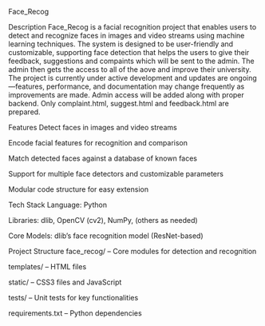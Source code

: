 Face_Recog

Description
Face_Recog is a facial recognition project that enables users to detect and recognize faces in images and video streams using machine learning techniques. The system is designed to be user-friendly and customizable, supporting face detection that helps the users to give their feedback, suggestions and compaints which will be sent to the admin. The admin then gets the access to all of the aove and improve their university. The project is currently under active development and updates are ongoing—features, performance, and documentation may change frequently as improvements are made. Admin access will be added along with proper backend. Only complaint.html, suggest.html and feedback.html are prepared.

Features
Detect faces in images and video streams

Encode facial features for recognition and comparison

Match detected faces against a database of known faces

Support for multiple face detectors and customizable parameters

Modular code structure for easy extension

Tech Stack
Language: Python

Libraries: dlib, OpenCV (cv2), NumPy, (others as needed)

Core Models: dlib’s face recognition model (ResNet-based)

Project Structure
face_recog/ – Core modules for detection and recognition

templates/ – HTML files

static/ – CSS3 files and JavaScript 

tests/ – Unit tests for key functionalities

requirements.txt – Python dependencies
